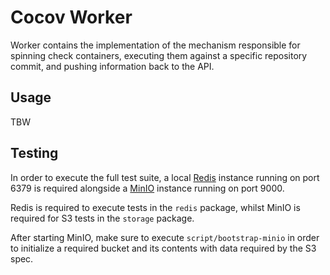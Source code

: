 # Cocov Worker

Worker contains the implementation of the mechanism responsible for spinning
check containers, executing them against a specific repository commit, and 
pushing information back to the API.

## Usage

TBW

## Testing

In order to execute the full test suite, a local [Redis](https://redis.io) instance running on port
6379 is required alongside a [MinIO](https://min.io/docs/minio/linux/index.html) instance running on 
port 9000.

Redis is required to execute tests in the `redis` package, whilst MinIO is 
required for S3 tests in the `storage` package.

After starting MinIO, make sure to execute `script/bootstrap-minio` in order to
initialize a required bucket and its contents with data required by the S3 spec.
